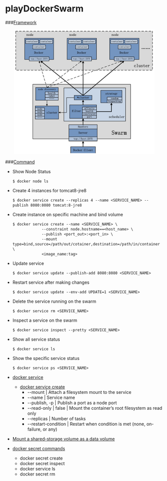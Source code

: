 # playDockerSwarm

###[Framework](https://yeasy.gitbooks.io/docker_practice/content/swarm/intro.html)
<p align="center">
  <img src="./swarm.png" width="450"/>
</p>

###[Command](https://github.com/docker/docker/tree/master/docs/reference/commandline)

- Show Node Status
  
   ```
   $ docker node ls
   ```
- Create 4 instances for tomcat8-jre8

    ```
    $ docker service create --replicas 4 --name <SERVICE_NAME> --publish 8080:8080 tomcat:8-jre8
    ```
- Create instance on specific machine and bind volume
  
  ```
  $ docker service create --name <SERVICE_NAME> \
			   --constraint node.hostname==<host_name> \
			   --publish <port_out>:<port_in> \
			   --mount type=bind,source=/path/out/cotainer,destination=/path/in/container \
			   <image_name:tag>
  ```
- Update service 
  
   ```
   $ docker service update --publish-add 8080:8080 <SERVICE_NAME>
   ```
- Restart service after making changes
  
  ```
  $ docker service update --env-add UPDATE=1 <SERVICE_NAME>
  ```
  
- Delete the service running on the swarm

  ```
  $ docker service rm <SERVICE_NAME>
  ```

- Inspect a service on the swarm

  ```
  $ docker service inspect --pretty <SERVICE_NAME>
  ```

- Show all service status

  ```
  $ docker service ls
  ```  
- Show the specific service status

  ```
  $ docker service ps <SERVICE_NAME>
  ```
- [docker service](https://docs.docker.com/engine/reference/commandline/service/)
  - [docker service create](https://github.com/docker/docker/blob/master/docs/reference/commandline/service_create.md)
    - --mount | Attach a filesystem mount to the service
    - --name | Service name
    - --publish, -p | 	Publish a port as a node port
    - --read-only | false | Mount the container’s root filesystem as read only
    - --replicas | Number of tasks
    - --restart-condition | 	Restart when condition is met (none, on-failure, or any)

- [Mount a shared-storage volume as a data volume](https://docs.docker.com/engine/tutorials/dockervolumes/#/mount-a-shared-storage-volume-as-a-data-volume)

  
- [docker secret commands](https://docs.docker.com/engine/swarm/secrets/)
  - docker secret create
  - docker secret inspect
  - docker service ls
  - docker secret rm
